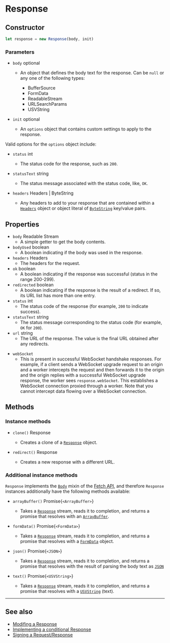 # Response

## Constructor

```javascript
let response = new Response(body, init)
```

### Parameters

<Definitions>

- `body` <PropMeta>optional</PropMeta>

  - An object that defines the body text for the response. Can be `null` or any one of the following types:

    - <TypeLink href="https://developer.mozilla.org/en-US/docs/Web/API/BufferSource">BufferSource</TypeLink> &nbsp;
    - <TypeLink href="https://developer.mozilla.org/en-US/docs/Web/API/FormData">FormData</TypeLink> &nbsp;
    - <TypeLink href="https://developer.mozilla.org/en-US/docs/Web/API/ReadableStream">ReadableStream</TypeLink> &nbsp;
    - <TypeLink href="https://developer.mozilla.org/en-US/docs/Web/API/URLSearchParams">URLSearchParams</TypeLink> &nbsp;
    - <TypeLink href="https://developer.mozilla.org/en-US/docs/Web/API/USVString">USVString</TypeLink>    &nbsp;

- `init` <PropMeta>optional</PropMeta>

  - An `options` object that contains custom settings to apply to the response. 

</Definitions>

Valid options for the `options` object include: 
<Definitions>

  - `status` <Type>int</Type>
    - The status code for the response, such as `200`.

  - `statusText` <Type>string</Type>
    - The status message associated with the status code, like, `OK`.

  - `headers` <TypeLink href="/reference/apis/request#constructor-parameters">Headers</TypeLink> | <TypeLink href="https://developer.mozilla.org/en-US/docs/Web/API/ByteString">ByteString</TypeLink>
    - Any headers to add to your response that are contained within a [`Headers`](/reference/apis/request#constructor-parameters) object or object literal of [`ByteString`](https://developer.mozilla.org/en-US/docs/Web/API/ByteString) key/value pairs.

</Definitions>

## Properties

<Definitions>

- `body` <TypeLink href="/reference/apis/streams">Readable Stream</TypeLink>
  - A simple getter to get the body contents.
- `bodyUsed` <Type>boolean</Type>
  - A boolean indicating if the body was used in the response.
- `headers` <TypeLink href="/reference/apis/request#constructor-parameters">Headers</TypeLink>
  - The headers for the request.
- `ok` <Type>boolean</Type>
  - A boolean indicating if the response was successful (status in the range 200-299).
- `redirected` <Type>boolean</Type>
  - A boolean indicating if the response is the result of a redirect. If so, its URL list has more than one entry.
- `status` <Type>int</Type>
  - The status code of the response (for example, `200` to indicate success).
- `statusText` <Type>string</Type>
  - The status message corresponding to the status code (for example, `OK` for `200`).
- `url` <Type>string</Type>
  - The URL of the response. The value is the final URL obtained after any redirects.

<!-- What type is this? WebSocket? -->
- `webSocket`
  - This is present in successful WebSocket handshake responses. For example, if a client sends a WebSocket upgrade request to an origin and a worker intercepts the request and then forwards it to the origin and the origin replies with a successful WebSocket upgrade response, the worker sees `response.webSocket`. This establishes a WebSocket connection proxied through a worker. Note that you cannot intercept data flowing over a WebSocket connection.

</Definitions>

## Methods

### Instance methods

<Definitions>

- `clone()` <TypeLink href="#response">Response</TypeLink>
  - Creates a clone of a [`Response`]("#response") object.

- `redirect()` <TypeLink href="#response">Response</TypeLink>
  - Creates a new response with a different URL.

</Definitions>

### Additional instance methods

`Response` implements the [`Body`](https://developer.mozilla.org/en-US/docs/Web/API/Body) mixin of the [Fetch API](https://developer.mozilla.org/en-US/docs/Web/API/Fetch_API), and therefore `Response` instances additionally have the following methods available:

<Definitions>

- <Code>arrayBuffer()</Code> <TypeLink href="https://developer.mozilla.org/en-US/docs/Web/API/ArrayBuffer">Promise{`<ArrayBuffer>`}</TypeLink>

  - Takes a [`Response`](#response) stream, reads it to completion, and returns a promise that resolves with an [`ArrayBuffer`](https://developer.mozilla.org/en-US/docs/Web/API/ArrayBuffer).

- <Code>formData()</Code> <TypeLink href="https://developer.mozilla.org/en-US/docs/Web/API/FormData">Promise{`<FormData>`}</TypeLink>

  - Takes a [`Response`](#response) stream, reads it to completion, and returns a promise that resolves with a [`FormData`](https://developer.mozilla.org/en-US/docs/Web/API/FormData) object.

- <Code>json()</Code> <TypeLink href="https://developer.mozilla.org/en-US/docs/Web/">Promise{`<JSON>`}</TypeLink>

  - Takes a [`Response`](#response) stream, reads it to completion, and returns a promise that resolves with the result of parsing the body text as [`JSON`](https://developer.mozilla.org/en-US/docs/Web/)

- <Code>text()</Code> <TypeLink href="https://developer.mozilla.org/en-US/docs/Web/API/USVString">Promise{`<USVString>`}</TypeLink>

  - Takes a [`Response`](#response) stream, reads it to completion, and returns a promise that resolves with a [`USVString`](https://developer.mozilla.org/en-US/docs/Web/API/USVString) (text).

</Definitions>

--------------------------------

## See also

- [Modifing a Response](#)
- [Implementing a conditional Response](#)
- [Signing a Request/Response](#)
